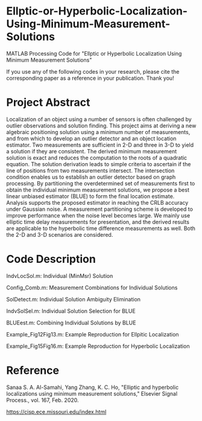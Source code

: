 # Ellptic-or-Hyperbolic-Localization-Using-Minimum-Measurement-Solutions
MATLAB Processing Code for "Ellptic or Hyperbolic Localization Using Minimum Measurement Solutions"

If you use any of the following codes in your research, please cite the corresponding paper as a reference in your publication. Thank you!

# Project Abstract

Localization of an object using a number of sensors is often challenged by outlier observations and solution finding. This project aims at deriving a new algebraic positioning solution using a minimum number of measurements, and from which to develop an outlier detector and an object location estimator. Two measurements are sufficient in 2-D and three in 3-D to yield a solution if they are consistent. The derived minimum measurement solution is exact and reduces the computation to the roots of a quadratic equation. The solution derivation leads to simple criteria to ascertain if the line of positions from two measurements intersect. The intersection condition enables us to establish an outlier detector based on graph processing. By partitioning the overdetermined set of measurements first to obtain the individual minimum measurement solutions, we propose a best linear unbiased estimator (BLUE) to form the final location estimate. Analysis supports the proposed estimator in reaching the CRLB accuracy under Gaussian noise. A measurement partitioning scheme is developed to improve performance when the noise level becomes large. We mainly use elliptic time delay measurements for presentation, and the derived results are applicable to the hyperbolic time difference measurements as well. Both the 2-D and 3-D scenarios are considered.

# Code Description

IndvLocSol.m: Individual (MinMsr) Solution

Config_Comb.m: Measurement Combinations for Individual Solutions

SolDetect.m: Individual Solution Ambiguity Elimination

IndvSolSel.m: Individual Solution Selection for BLUE

BLUEest.m: Combining Individual Solutions by BLUE

Example_Fig12Fig13.m: Example Reproduction for Ellpitic Localization

Example_Fig15Fig16.m: Example Reproduction for Hyperbolic Localization

# Reference

Sanaa S. A. Al-Samahi, Yang Zhang, K. C. Ho, "Elliptic and hyperbolic localizations using minimum measurement solutions," Elsevier Signal Process., vol. 167, Feb. 2020.

https://cisp.ece.missouri.edu/index.html
